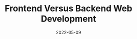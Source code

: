 ---
date: 2022-05-09
draft: true
permalink: false
publisher: uxmatters
tags:
  - development
  - comparisons
  - meta
target_url: https://www.uxmatters.com/mt/archives/2022/05/frontend-versus-backend-web-development.php
title: Frontend Versus Backend Web Development
---